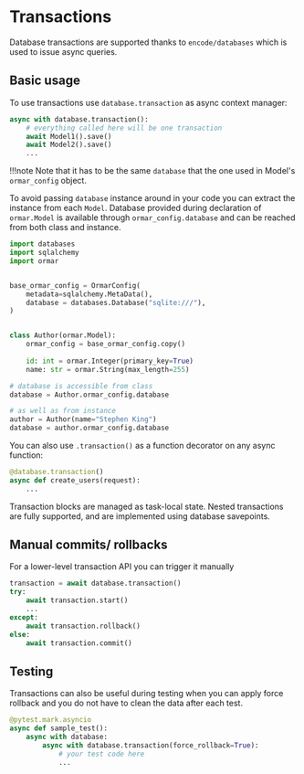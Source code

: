 # Transactions

Database transactions are supported thanks to `encode/databases` which is used to issue async queries.

## Basic usage

To use transactions use `database.transaction` as async context manager:

```python
async with database.transaction():
    # everything called here will be one transaction
    await Model1().save()
    await Model2().save()
    ...
```

!!!note
    Note that it has to be the same `database` that the one used in Model's `ormar_config` object.

To avoid passing `database` instance around in your code you can extract the instance from each `Model`.
Database provided during declaration of `ormar.Model` is available through `ormar_config.database` and can
be reached from both class and instance.

```python
import databases
import sqlalchemy
import ormar


base_ormar_config = OrmarConfig(
    metadata=sqlalchemy.MetaData(),
    database = databases.Database("sqlite:///"),
)


class Author(ormar.Model):
    ormar_config = base_ormar_config.copy()
    
    id: int = ormar.Integer(primary_key=True)
    name: str = ormar.String(max_length=255)

# database is accessible from class
database = Author.ormar_config.database

# as well as from instance
author = Author(name="Stephen King")
database = author.ormar_config.database
```

You can also use `.transaction()` as a function decorator on any async function:

```python
@database.transaction()
async def create_users(request):
    ...
```

Transaction blocks are managed as task-local state. Nested transactions
are fully supported, and are implemented using database savepoints.

## Manual commits/ rollbacks

For a lower-level transaction API you can trigger it manually

```python
transaction = await database.transaction()
try:
    await transaction.start()
    ...
except:
    await transaction.rollback()
else:
    await transaction.commit()
```


## Testing

Transactions can also be useful during testing when you can apply force rollback 
and you do not have to clean the data after each test.

```python
@pytest.mark.asyncio
async def sample_test():
    async with database:
        async with database.transaction(force_rollback=True):
            # your test code here
            ...
```
